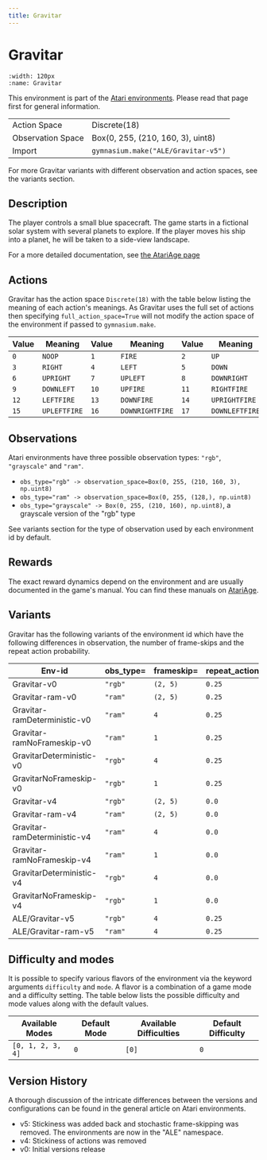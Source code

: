 ```yaml
---
title: Gravitar
---
```


# Gravitar

```{figure} ../../_static/videos/atari/gravitar.gif
:width: 120px
:name: Gravitar
```

This environment is part of the <a href='..'>Atari environments</a>. Please read that page first for general information.

|   |   |
|---|---|
| Action Space | Discrete(18) |
| Observation Space | Box(0, 255, (210, 160, 3), uint8) |
| Import | `gymnasium.make("ALE/Gravitar-v5")` |

For more Gravitar variants with different observation and action spaces, see the variants section.

## Description

The player controls a small blue spacecraft. The game starts in a fictional solar system with several planets to explore. If the player moves his ship into a planet, he will be taken to a side-view landscape.

For a more detailed documentation, see [the AtariAge page](https://atariage.com/manual_html_page.php?SoftwareLabelID=223)

## Actions

Gravitar has the action space `Discrete(18)` with the table below listing the meaning of each action's meanings.
As Gravitar uses the full set of actions then specifying `full_action_space=True` will not modify the action space of the environment if passed to `gymnasium.make`.

| Value   | Meaning      | Value   | Meaning         | Value   | Meaning        |
|---------|--------------|---------|-----------------|---------|----------------|
| `0`     | `NOOP`       | `1`     | `FIRE`          | `2`     | `UP`           |
| `3`     | `RIGHT`      | `4`     | `LEFT`          | `5`     | `DOWN`         |
| `6`     | `UPRIGHT`    | `7`     | `UPLEFT`        | `8`     | `DOWNRIGHT`    |
| `9`     | `DOWNLEFT`   | `10`    | `UPFIRE`        | `11`    | `RIGHTFIRE`    |
| `12`    | `LEFTFIRE`   | `13`    | `DOWNFIRE`      | `14`    | `UPRIGHTFIRE`  |
| `15`    | `UPLEFTFIRE` | `16`    | `DOWNRIGHTFIRE` | `17`    | `DOWNLEFTFIRE` |

## Observations

Atari environments have three possible observation types: `"rgb"`, `"grayscale"` and `"ram"`.

- `obs_type="rgb" -> observation_space=Box(0, 255, (210, 160, 3), np.uint8)`
- `obs_type="ram" -> observation_space=Box(0, 255, (128,), np.uint8)`
- `obs_type="grayscale" -> Box(0, 255, (210, 160), np.uint8)`, a grayscale version of the "rgb" type

See variants section for the type of observation used by each environment id by default.

## Rewards
The exact reward dynamics depend on the environment and are usually documented in the game's manual. You can find these manuals on [AtariAge](https://atariage.com/manual_html_page.php?SoftwareLabelID=223).

## Variants

Gravitar has the following variants of the environment id which have the following differences in observation,
the number of frame-skips and the repeat action probability.

| Env-id                       | obs_type=   | frameskip=   | repeat_action_probability=   |
|------------------------------|-------------|--------------|------------------------------|
| Gravitar-v0                  | `"rgb"`     | `(2, 5)`     | `0.25`                       |
| Gravitar-ram-v0              | `"ram"`     | `(2, 5)`     | `0.25`                       |
| Gravitar-ramDeterministic-v0 | `"ram"`     | `4`          | `0.25`                       |
| Gravitar-ramNoFrameskip-v0   | `"ram"`     | `1`          | `0.25`                       |
| GravitarDeterministic-v0     | `"rgb"`     | `4`          | `0.25`                       |
| GravitarNoFrameskip-v0       | `"rgb"`     | `1`          | `0.25`                       |
| Gravitar-v4                  | `"rgb"`     | `(2, 5)`     | `0.0`                        |
| Gravitar-ram-v4              | `"ram"`     | `(2, 5)`     | `0.0`                        |
| Gravitar-ramDeterministic-v4 | `"ram"`     | `4`          | `0.0`                        |
| Gravitar-ramNoFrameskip-v4   | `"ram"`     | `1`          | `0.0`                        |
| GravitarDeterministic-v4     | `"rgb"`     | `4`          | `0.0`                        |
| GravitarNoFrameskip-v4       | `"rgb"`     | `1`          | `0.0`                        |
| ALE/Gravitar-v5              | `"rgb"`     | `4`          | `0.25`                       |
| ALE/Gravitar-ram-v5          | `"ram"`     | `4`          | `0.25`                       |

## Difficulty and modes

It is possible to specify various flavors of the environment via the keyword arguments `difficulty` and `mode`.
A flavor is a combination of a game mode and a difficulty setting. The table below lists the possible difficulty and mode values
along with the default values.

| Available Modes   | Default Mode   | Available Difficulties   | Default Difficulty   |
|-------------------|----------------|--------------------------|----------------------|
| `[0, 1, 2, 3, 4]` | `0`            | `[0]`                    | `0`                  |

## Version History

A thorough discussion of the intricate differences between the versions and configurations can be found in the general article on Atari environments.

* v5: Stickiness was added back and stochastic frame-skipping was removed. The environments are now in the "ALE" namespace.
* v4: Stickiness of actions was removed
* v0: Initial versions release
